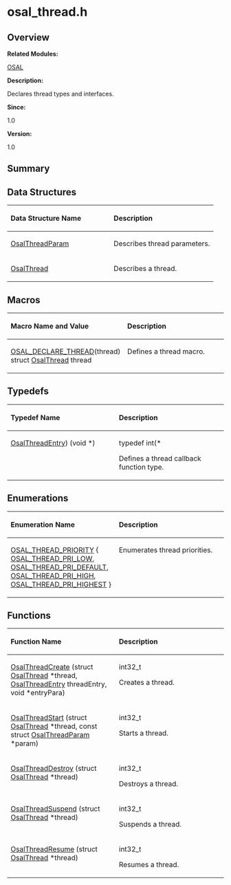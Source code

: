 # osal\_thread.h<a name="EN-US_TOPIC_0000001055198106"></a>

## **Overview**<a name="section9295025093526"></a>

**Related Modules:**

[OSAL](osal.md)

**Description:**

Declares thread types and interfaces. 

**Since:**

1.0

**Version:**

1.0

## **Summary**<a name="section43698181093526"></a>

## Data Structures<a name="nested-classes"></a>

<a name="table611031096093526"></a>
<table><thead align="left"><tr id="row473276305093526"><th class="cellrowborder" valign="top" width="50%" id="mcps1.1.3.1.1"><p id="p777370058093526"><a name="p777370058093526"></a><a name="p777370058093526"></a>Data Structure Name</p>
</th>
<th class="cellrowborder" valign="top" width="50%" id="mcps1.1.3.1.2"><p id="p1223629087093526"><a name="p1223629087093526"></a><a name="p1223629087093526"></a>Description</p>
</th>
</tr>
</thead>
<tbody><tr id="row892515518093526"><td class="cellrowborder" valign="top" width="50%" headers="mcps1.1.3.1.1 "><p id="p1974695945093526"><a name="p1974695945093526"></a><a name="p1974695945093526"></a><a href="osalthreadparam.md">OsalThreadParam</a></p>
</td>
<td class="cellrowborder" valign="top" width="50%" headers="mcps1.1.3.1.2 "><p id="p705315551093526"><a name="p705315551093526"></a><a name="p705315551093526"></a>Describes thread parameters. </p>
</td>
</tr>
<tr id="row888579898093526"><td class="cellrowborder" valign="top" width="50%" headers="mcps1.1.3.1.1 "><p id="p817031958093526"><a name="p817031958093526"></a><a name="p817031958093526"></a><a href="osalthread.md">OsalThread</a></p>
</td>
<td class="cellrowborder" valign="top" width="50%" headers="mcps1.1.3.1.2 "><p id="p646894906093526"><a name="p646894906093526"></a><a name="p646894906093526"></a>Describes a thread. </p>
</td>
</tr>
</tbody>
</table>

## Macros<a name="define-members"></a>

<a name="table1495800508093526"></a>
<table><thead align="left"><tr id="row1628840397093526"><th class="cellrowborder" valign="top" width="50%" id="mcps1.1.3.1.1"><p id="p1969196521093526"><a name="p1969196521093526"></a><a name="p1969196521093526"></a>Macro Name and Value</p>
</th>
<th class="cellrowborder" valign="top" width="50%" id="mcps1.1.3.1.2"><p id="p1281194796093526"><a name="p1281194796093526"></a><a name="p1281194796093526"></a>Description</p>
</th>
</tr>
</thead>
<tbody><tr id="row1468122184093526"><td class="cellrowborder" valign="top" width="50%" headers="mcps1.1.3.1.1 "><p id="p295389391093526"><a name="p295389391093526"></a><a name="p295389391093526"></a><a href="osal.md#ga6178591bdeb64df97a5232350cc9bc26">OSAL_DECLARE_THREAD</a>(thread)   struct <a href="osalthread.md">OsalThread</a> thread</p>
</td>
<td class="cellrowborder" valign="top" width="50%" headers="mcps1.1.3.1.2 "><p id="p2026521228093526"><a name="p2026521228093526"></a><a name="p2026521228093526"></a>Defines a thread macro. </p>
</td>
</tr>
</tbody>
</table>

## Typedefs<a name="typedef-members"></a>

<a name="table1972506493093526"></a>
<table><thead align="left"><tr id="row1128909315093526"><th class="cellrowborder" valign="top" width="50%" id="mcps1.1.3.1.1"><p id="p781975513093526"><a name="p781975513093526"></a><a name="p781975513093526"></a>Typedef Name</p>
</th>
<th class="cellrowborder" valign="top" width="50%" id="mcps1.1.3.1.2"><p id="p429538028093526"><a name="p429538028093526"></a><a name="p429538028093526"></a>Description</p>
</th>
</tr>
</thead>
<tbody><tr id="row1136926419093526"><td class="cellrowborder" valign="top" width="50%" headers="mcps1.1.3.1.1 "><p id="p269296807093526"><a name="p269296807093526"></a><a name="p269296807093526"></a><a href="osal.md#ga21ea0f87d53e65ec86a424c532d688d8">OsalThreadEntry</a>) (void *)</p>
</td>
<td class="cellrowborder" valign="top" width="50%" headers="mcps1.1.3.1.2 "><p id="p834884089093526"><a name="p834884089093526"></a><a name="p834884089093526"></a> typedef int(* </p>
<p id="p1665254889093526"><a name="p1665254889093526"></a><a name="p1665254889093526"></a>Defines a thread callback function type. </p>
</td>
</tr>
</tbody>
</table>

## Enumerations<a name="enum-members"></a>

<a name="table1404110867093526"></a>
<table><thead align="left"><tr id="row1363722518093526"><th class="cellrowborder" valign="top" width="50%" id="mcps1.1.3.1.1"><p id="p708862187093526"><a name="p708862187093526"></a><a name="p708862187093526"></a>Enumeration Name</p>
</th>
<th class="cellrowborder" valign="top" width="50%" id="mcps1.1.3.1.2"><p id="p1088449504093526"><a name="p1088449504093526"></a><a name="p1088449504093526"></a>Description</p>
</th>
</tr>
</thead>
<tbody><tr id="row1204950302093526"><td class="cellrowborder" valign="top" width="50%" headers="mcps1.1.3.1.1 "><p id="p500712097093526"><a name="p500712097093526"></a><a name="p500712097093526"></a><a href="osal.md#gab8c099a9c39fdde73c74b3f7367be5d0">OSAL_THREAD_PRIORITY</a> { <a href="osal.md#ggab8c099a9c39fdde73c74b3f7367be5d0a077e53412997ddef962069a7cea4def6">OSAL_THREAD_PRI_LOW</a>, <a href="osal.md#ggab8c099a9c39fdde73c74b3f7367be5d0abc9ef48a9fc95f359a5c4d52041111e5">OSAL_THREAD_PRI_DEFAULT</a>, <a href="osal.md#ggab8c099a9c39fdde73c74b3f7367be5d0a61697eda5c5265d6d62271d00c098121">OSAL_THREAD_PRI_HIGH</a>, <a href="osal.md#ggab8c099a9c39fdde73c74b3f7367be5d0a9e66435e6d967adc68606b359a8753bd">OSAL_THREAD_PRI_HIGHEST</a> }</p>
</td>
<td class="cellrowborder" valign="top" width="50%" headers="mcps1.1.3.1.2 "><p id="p954109599093526"><a name="p954109599093526"></a><a name="p954109599093526"></a>Enumerates thread priorities. </p>
</td>
</tr>
</tbody>
</table>

## Functions<a name="func-members"></a>

<a name="table2007601846093526"></a>
<table><thead align="left"><tr id="row1568468822093526"><th class="cellrowborder" valign="top" width="50%" id="mcps1.1.3.1.1"><p id="p759433291093526"><a name="p759433291093526"></a><a name="p759433291093526"></a>Function Name</p>
</th>
<th class="cellrowborder" valign="top" width="50%" id="mcps1.1.3.1.2"><p id="p631976213093526"><a name="p631976213093526"></a><a name="p631976213093526"></a>Description</p>
</th>
</tr>
</thead>
<tbody><tr id="row1883584943093526"><td class="cellrowborder" valign="top" width="50%" headers="mcps1.1.3.1.1 "><p id="p655100584093526"><a name="p655100584093526"></a><a name="p655100584093526"></a><a href="osal.md#gad598b3f4b91f5e6aeeaf7b8a6e507f1e">OsalThreadCreate</a> (struct <a href="osalthread.md">OsalThread</a> *thread, <a href="osal.md#ga21ea0f87d53e65ec86a424c532d688d8">OsalThreadEntry</a> threadEntry, void *entryPara)</p>
</td>
<td class="cellrowborder" valign="top" width="50%" headers="mcps1.1.3.1.2 "><p id="p1472520113093526"><a name="p1472520113093526"></a><a name="p1472520113093526"></a>int32_t </p>
<p id="p1466089539093526"><a name="p1466089539093526"></a><a name="p1466089539093526"></a>Creates a thread. </p>
</td>
</tr>
<tr id="row556515819093526"><td class="cellrowborder" valign="top" width="50%" headers="mcps1.1.3.1.1 "><p id="p203594720093526"><a name="p203594720093526"></a><a name="p203594720093526"></a><a href="osal.md#ga74c93bd48d27cde830451f63b224307a">OsalThreadStart</a> (struct <a href="osalthread.md">OsalThread</a> *thread, const struct <a href="osalthreadparam.md">OsalThreadParam</a> *param)</p>
</td>
<td class="cellrowborder" valign="top" width="50%" headers="mcps1.1.3.1.2 "><p id="p1430735575093526"><a name="p1430735575093526"></a><a name="p1430735575093526"></a>int32_t </p>
<p id="p665290193093526"><a name="p665290193093526"></a><a name="p665290193093526"></a>Starts a thread. </p>
</td>
</tr>
<tr id="row460134978093526"><td class="cellrowborder" valign="top" width="50%" headers="mcps1.1.3.1.1 "><p id="p1896522237093526"><a name="p1896522237093526"></a><a name="p1896522237093526"></a><a href="osal.md#ga223ce6b94770348a93168525c536e6f9">OsalThreadDestroy</a> (struct <a href="osalthread.md">OsalThread</a> *thread)</p>
</td>
<td class="cellrowborder" valign="top" width="50%" headers="mcps1.1.3.1.2 "><p id="p1586661374093526"><a name="p1586661374093526"></a><a name="p1586661374093526"></a>int32_t </p>
<p id="p477338347093526"><a name="p477338347093526"></a><a name="p477338347093526"></a>Destroys a thread. </p>
</td>
</tr>
<tr id="row1105140009093526"><td class="cellrowborder" valign="top" width="50%" headers="mcps1.1.3.1.1 "><p id="p127887452093526"><a name="p127887452093526"></a><a name="p127887452093526"></a><a href="osal.md#gad556075f625d01557c0075a2c092a1da">OsalThreadSuspend</a> (struct <a href="osalthread.md">OsalThread</a> *thread)</p>
</td>
<td class="cellrowborder" valign="top" width="50%" headers="mcps1.1.3.1.2 "><p id="p1705661799093526"><a name="p1705661799093526"></a><a name="p1705661799093526"></a>int32_t </p>
<p id="p2032169598093526"><a name="p2032169598093526"></a><a name="p2032169598093526"></a>Suspends a thread. </p>
</td>
</tr>
<tr id="row1989737878093526"><td class="cellrowborder" valign="top" width="50%" headers="mcps1.1.3.1.1 "><p id="p549197369093526"><a name="p549197369093526"></a><a name="p549197369093526"></a><a href="osal.md#ga32f0b5c622518b7453f758d95b137a94">OsalThreadResume</a> (struct <a href="osalthread.md">OsalThread</a> *thread)</p>
</td>
<td class="cellrowborder" valign="top" width="50%" headers="mcps1.1.3.1.2 "><p id="p565019935093526"><a name="p565019935093526"></a><a name="p565019935093526"></a>int32_t </p>
<p id="p781361276093526"><a name="p781361276093526"></a><a name="p781361276093526"></a>Resumes a thread. </p>
</td>
</tr>
</tbody>
</table>

